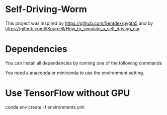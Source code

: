 # Self-Driving-Worm

This project was inspired by https://github.com/Sentdex/pygta5 and by https://github.com/llSourcell/How_to_simulate_a_self_driving_car

# Dependencies

You can install all dependencies by running one of the following commands

You need a anaconda or miniconda to use the environment setting.

# Use TensorFlow without GPU
conda env create -f environments.yml 

